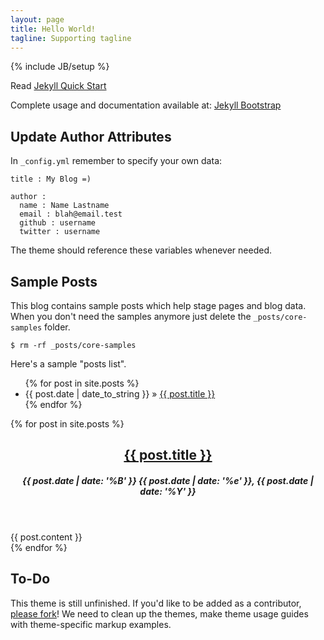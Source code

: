 ```yaml
---
layout: page
title: Hello World!
tagline: Supporting tagline
---
```

{% include JB/setup %}

Read [Jekyll Quick Start](http://jekyllbootstrap.com/usage/jekyll-quick-start.html)

Complete usage and documentation available at: [Jekyll Bootstrap](http://jekyllbootstrap.com)

## Update Author Attributes

In `_config.yml` remember to specify your own data:
    
    title : My Blog =)
    
    author :
      name : Name Lastname
      email : blah@email.test
      github : username
      twitter : username

The theme should reference these variables whenever needed.
    
## Sample Posts

This blog contains sample posts which help stage pages and blog data.
When you don't need the samples anymore just delete the `_posts/core-samples` folder.

    $ rm -rf _posts/core-samples

Here's a sample "posts list".

<ul class="posts">
  {% for post in site.posts %}
    <li><span>{{ post.date | date_to_string }}</span> &raquo; <a href="{{ BASE_PATH }}{{ post.url }}">{{ post.title }}</a></li>
  {% endfor %}
</ul>


{% for post in site.posts %}
<article>
  <header>
    <h2>
        <a href="{{ post.url }}" rel="bookmark" title="Permanent link to ">{{ post.title }}</a>
    </h2>
    <h5><time>{{ post.date | date: '%B' }} {{ post.date | date: '%e' }}, {{ post.date | date: '%Y' }}</time></h5>
  </header>
  {{ post.content }}
</article>
{% endfor %}



## To-Do

This theme is still unfinished. If you'd like to be added as a contributor, [please fork](http://github.com/plusjade/jekyll-bootstrap)!
We need to clean up the themes, make theme usage guides with theme-specific markup examples.


